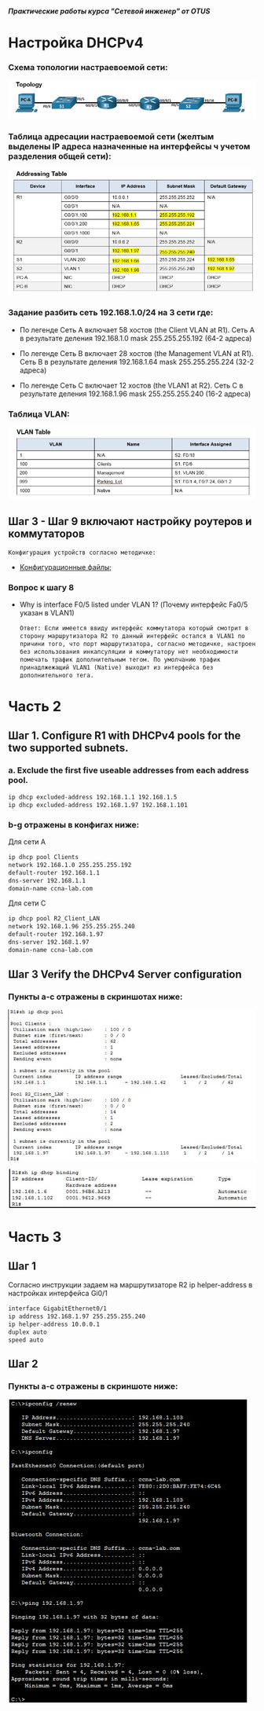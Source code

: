 ##### Практические работы курса "Сетевой инженер" от OTUS
#  Настройка DHCPv4
###  Схема топологии настраевоемой сети:
![](Topology.png)
###  Таблица адресации настраевоемой сети (желтым выделены IP адреса назначенные на интерфейсы ч учетом разделения общей сети):
![](addressing_table.png)
### Задание разбить сеть 192.168.1.0/24 на 3 сети где:

* По легенде Сеть A включает 58 хостов (the Client VLAN at R1). Сеть A в результате деления 192.168.1.0 mask 255.255.255.192 (64-2 адреса)

* По легенде Сеть B включает 28 хостов (the Management VLAN at R1). Сеть B в результате деления 192.168.1.64 mask 255.255.255.224 (32-2 адреса)

* По легенде Сеть C включает 12 хостов (the VLAN1 at R2). Сеть C в результате деления 192.168.1.96 mask 255.255.255.240 (16-2 адреса)

###  Таблица VLAN:
![](vlan_table.png)

## Шаг 3 - Шаг 9 включают настройку роутеров и коммутаторов 
    Конфигурация устройств согласно методичке:
- [Конфигурационные файлы;](config/)

### Вопрос к шагу 8
* Why is interface F0/5 listed under VLAN 1? (Почему интерфейс Fa0/5 указан в VLAN1)

      Ответ: Если имеется ввиду интерфейс коммутатора который смотрит в сторону маршрутизатора R2 то данный интерфейс остался в VLAN1 по причини того, что порт маршрутизатора, согласно методичке, настроен без использования инкапсуляции и коммутатору нет необходимости помечать трафик дополнительным тегом. По умолчанию трафик принадлжежащий VLAN1 (Native) выходит из интерфейса без дополнительного тега.
      
# Часть 2
## Шаг 1. Configure R1 with DHCPv4 pools for the two supported subnets. 
### a. Exclude the first five useable addresses from each address pool.
    ip dhcp excluded-address 192.168.1.1 192.168.1.5
    ip dhcp excluded-address 192.168.1.97 192.168.1.101
    
    
 ### b-g отражены в конфигах ниже:
Для сети A
 
    ip dhcp pool Clients
    network 192.168.1.0 255.255.255.192
    default-router 192.168.1.1
    dns-server 192.168.1.1
    domain-name ccna-lab.com
   
Для сети C 

    ip dhcp pool R2_Client_LAN
    network 192.168.1.96 255.255.255.240
    default-router 192.168.1.97
    dns-server 192.168.1.97
    domain-name ccna-lab.com
    
## Шаг 3 Verify the DHCPv4 Server configuration
### Пункты a-c отражены в скриншотах ниже:
![](sh_ip_dhcp_pool.png)

![](sh_ip_dhcp_binding.png)

# Часть 3
## Шаг 1
Согласно инструкции задаем на маршрутизаторе R2 ip helper-address в настройках интерфейса Gi0/1 

    interface GigabitEthernet0/1
    ip address 192.168.1.97 255.255.255.240
    ip helper-address 10.0.0.1
    duplex auto
    speed auto
    
## Шаг 2    
### Пункты a-c отражены в скриншоте ниже:

![](Ping_B_192.168.1.97.png)
